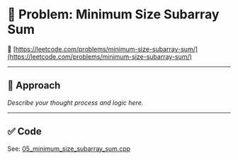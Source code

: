 ﻿# 🧠 Problem: Minimum Size Subarray Sum

🔗 [https://leetcode.com/problems/minimum-size-subarray-sum/](https://leetcode.com/problems/minimum-size-subarray-sum/)

---

## 🚀 Approach

_Describe your thought process and logic here._

---

## ✅ Code

See: [05_minimum_size_subarray_sum.cpp](./05_minimum_size_subarray_sum.cpp)
